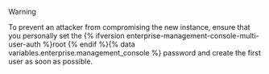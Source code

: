 > [!WARNING]
> To prevent an attacker from compromising the new instance, ensure that you personally set the {% ifversion enterprise-management-console-multi-user-auth %}root {% endif %}{% data variables.enterprise.management_console %} password and create the first user as soon as possible.

